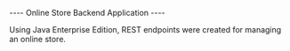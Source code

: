 ---- Online Store Backend Application ----

Using Java Enterprise Edition, REST endpoints were created for managing an online store.
